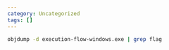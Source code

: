 ```yaml
---
category: Uncategorized
tags: []
---
```

```bash - kali
objdump -d execution-flow-windows.exe | grep flag
```